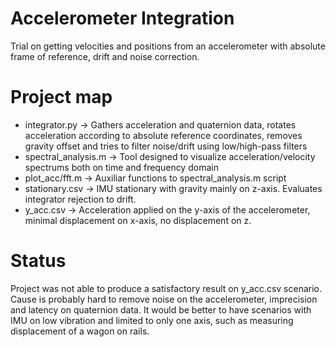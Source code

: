# Accelerometer Integration
Trial on getting velocities and positions from an accelerometer with absolute frame of reference, drift and noise correction.

# Project map
* integrator.py -> Gathers acceleration and quaternion data, rotates acceleration according to absolute reference coordinates, 
removes gravity offset and tries to filter noise/drift using low/high-pass filters
* spectral_analysis.m -> Tool designed to visualize acceleration/velocity spectrums both on time and frequency domain
* plot_acc/fft.m -> Auxiliar functions to spectral_analysis.m script
* stationary.csv -> IMU stationary with gravity mainly on z-axis. Evaluates integrator rejection to drift.
* y_acc.csv -> Acceleration applied on the y-axis of the accelerometer, minimal displacement on x-axis, no displacement on z.

# Status
Project was not able to produce a satisfactory result on y_acc.csv scenario. Cause is probably hard to remove noise 
on the accelerometer, imprecision and latency on quaternion data.
It would be better to have scenarios with IMU on low vibration and limited to only one axis, such as measuring displacement of 
a wagon on rails.